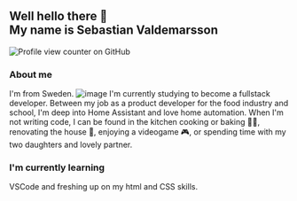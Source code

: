 ## Well hello there 👋 <br>My name is Sebastian Valdemarsson
![Profile view counter on GitHub](https://komarev.com/ghpvc/?username=csschef)

### About me
I'm from Sweden. ![image](https://github.com/user-attachments/assets/c4eecd41-aeb8-48f6-940c-8f800db9d4da) I'm currently studying to become a fullstack developer. Between my job as a product developer for the food industry and school, I'm deep into Home Assistant and love home automation. When I'm not writing code, I can be found in the kitchen cooking or baking :man_cook:, renovating the house :hammer:, enjoying a videogame :video_game:, or spending time with my two daughters and lovely partner. 

### I'm currently learning
VSCode and freshing up on my html and CSS skills.
